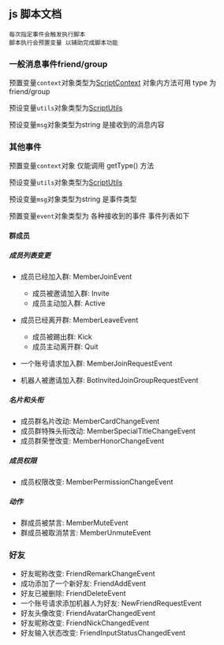 ## js 脚本文档

```
每次指定事件会触发执行脚本
脚本执行会预置变量 以辅助完成脚本功能
```

### 一般消息事件friend/group

预置变量`context`对象类型为[ScriptContext](src/main/java/io/github/gdpl2112/dg_bot/service/script/ScriptContext.java)
对象内方法可用 type 为 friend/group

预设变量`utils`对象类型为[ScriptUtils](src/main/java/io/github/gdpl2112/dg_bot/service/script/ScriptUtils.java)

预设变量`msg`对象类型为string 是接收到的消息内容

### 其他事件

预置变量`context`对象 仅能调用 getType() 方法

预设变量`utils`对象类型为[ScriptUtils](src/main/java/io/github/gdpl2112/dg_bot/service/script/ScriptUtils.java)

预设变量`msg`对象类型为string 是事件类型

预置变量`event`对象类型为 各种接收到的事件 事件列表如下

#### 群成员

##### 成员列表变更

- 成员已经加入群: MemberJoinEvent
  - 成员被邀请加入群: Invite
  - 成员主动加入群: Active

- 成员已经离开群: MemberLeaveEvent
  - 成员被踢出群: Kick
  - 成员主动离开群: Quit

- 一个账号请求加入群: MemberJoinRequestEvent
- 机器人被邀请加入群: BotInvitedJoinGroupRequestEvent

##### 名片和头衔

- 成员群名片改动: MemberCardChangeEvent
- 成员群特殊头衔改动: MemberSpecialTitleChangeEvent
- 成员群荣誉改变: MemberHonorChangeEvent

##### 成员权限

- 成员权限改变: MemberPermissionChangeEvent

##### 动作

- 群成员被禁言: MemberMuteEvent
- 群成员被取消禁言: MemberUnmuteEvent

### 好友

- 好友昵称改变: FriendRemarkChangeEvent
- 成功添加了一个新好友: FriendAddEvent
- 好友已被删除: FriendDeleteEvent
- 一个账号请求添加机器人为好友: NewFriendRequestEvent
- 好友头像改变: FriendAvatarChangedEvent
- 好友昵称改变: FriendNickChangedEvent
- 好友输入状态改变: FriendInputStatusChangedEvent


